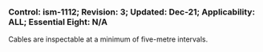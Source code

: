 ### Control: ism-1112; Revision: 3; Updated: Dec-21; Applicability: ALL; Essential Eight: N/A
<p>Cables are inspectable at a minimum of five-metre intervals.</p>